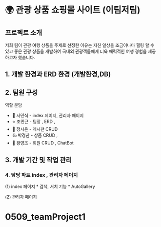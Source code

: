 
 # 🌍 관광 상품 쇼핑몰 사이트 (이팀저팀)

## 프로젝트 소개 
저희 팀이 관광 여행 상품을 주제로 선정한 이유는 지친 일상을 조금이나마 힐링 할 수 있고
좋은 관광 상품을 개발하여 국내외 관광객들에게 더욱 매력적인 여행 경험을 제공하고자 했습니다.

## 1. 개발 환경과 ERD 환경 (개발환경,DB)







## 2. 팀원 구성
  역할 분담  <br/>
   * 🐬 서민식 - index 페이지, 관리자 페이지   <br/>
   * ⭐ 조민근 - 팀장 , ERD ,   <br/>
   * 🌝 정시윤 - 게시판 CRUD   <br/>
   * 👍 박경찬 - 상품 CRUD ,   <br/>
   * 🙎 왕영조 - 회원 CRUD , ChatBot  <br/>



## 3. 개발 기간 및 작업 관리




### 4. 담당 파트 index , 관리자 페이지
   (1) index 페이지
    * 검색, 서치 기능
    * AutoGallery
   
   (2) 관리자 페이지 
   
  
   




# 0509_teamProject1
